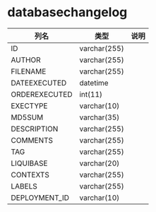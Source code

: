 # databasechangelog

|  列名   | 类型  |	 说明  |
|  ----  | ----  |	----  |
|ID             |varchar(255)  |		|
|AUTHOR         |varchar(255)  |        |
|FILENAME       |varchar(255)  |        |
|DATEEXECUTED   |datetime      |        |
|ORDEREXECUTED  |int(11)       |        |
|EXECTYPE       |varchar(10)   |        |
|MD5SUM         |varchar(35)   |        |
|DESCRIPTION    |varchar(255)  |        |
|COMMENTS       |varchar(255)  |        |
|TAG            |varchar(255)  |        |
|LIQUIBASE      |varchar(20)   |        |
|CONTEXTS       |varchar(255)  |        |
|LABELS         |varchar(255)  |        |
|DEPLOYMENT_ID  |varchar(10)   |        |